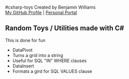 #csharp-toys
Created by Benjamin Williams  
[My GitHub Profile](https://github.com/benjaminkwilliams) | [Personal Portal](http://about.me/benjamink.williams)
## Random Toys / Utilities made with C#  
This is done for fun
* DataPivot
* Turns a grid into a string
* Useful for SQL "IN" WHERE clauses
* DataInsert
* Formats a gird for SQL VALUES clause
